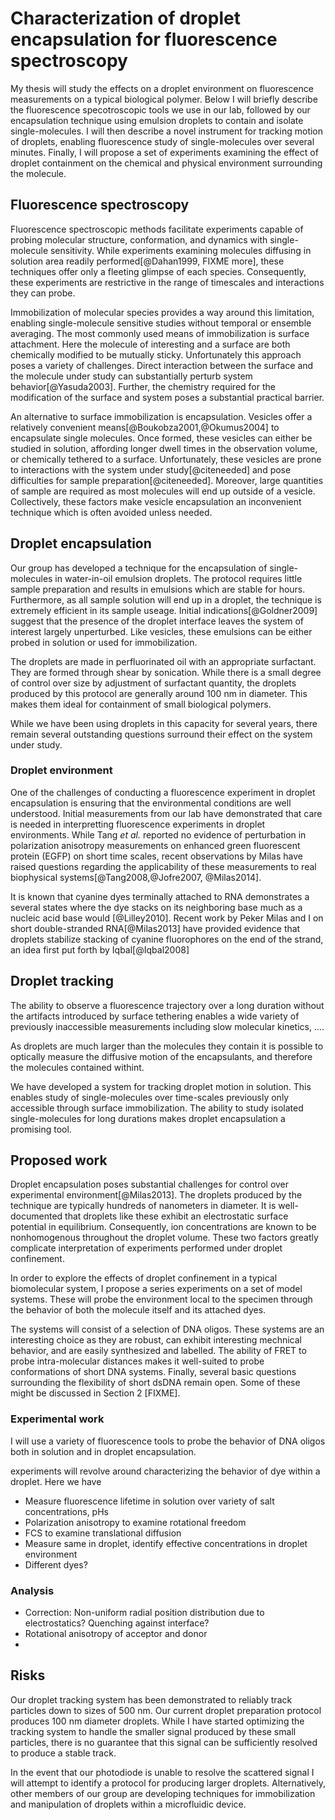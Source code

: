 # Characterization of droplet encapsulation for fluorescence spectroscopy

My thesis will study the effects on a droplet environment on
fluorescence measurements on a typical biological polymer. Below I
will briefly describe the fluorescence specotroscopic tools we use in
our lab, followed by our encapsulation technique using emulsion droplets
to contain and isolate single-molecules. I will then describe a novel instrument
for tracking motion of droplets, enabling fluorescence study of
single-molecules over several minutes. Finally, I will propose a set
of experiments examining the effect of droplet containment on the
chemical and physical environment surrounding the molecule.

## Fluorescence spectroscopy
Fluorescence spectroscopic methods facilitate experiments capable of probing
molecular structure, conformation, and dynamics with single-molecule
sensitivity. While experiments examining molecules diffusing in
solution area readily performed[@Dahan1999, FIXME more], these techniques offer
only a fleeting glimpse of each species. Consequently, these
experiments are restrictive in the range of timescales and
interactions they can probe.

Immobilization of molecular species provides a way around this
limitation, enabling single-molecule sensitive studies without
temporal or ensemble averaging. The most commonly used means of
immobilization is surface attachment. Here the molecule of interesting
and a surface are both chemically modified to be mutually sticky.
Unfortunately this approach poses a variety of challenges. Direct
interaction between the surface and the molecule under study can
substantially perturb system behavior[@Yasuda2003]. Further, the
chemistry required for the modification of the surface and system
poses a substantial practical barrier.

An alternative to surface immobilization is encapsulation. Vesicles offer a 
relatively convenient means[@Boukobza2001,@Okumus2004] to encapsulate
single molecules. Once formed, these vesicles can either be studied in
solution, affording longer dwell times in the observation volume, or
chemically tethered to a surface. Unfortunately, these vesicles are
prone to interactions with the system under study[@citeneeded] and
pose difficulties for sample preparation[@citeneeded]. Moreover, large
quantities of sample are required as most molecules will end up
outside of a vesicle. Collectively, these factors make vesicle
encapsulation an inconvenient technique which is often avoided unless
needed.

## Droplet encapsulation
Our group has developed a technique for the encapsulation of
single-molecules in water-in-oil emulsion droplets. The protocol
requires little sample preparation and results in emulsions which are
stable for hours. Furthermore, as all sample solution will end up in a
droplet, the technique is extremely efficient in its sample
useage. Initial indications[@Goldner2009] suggest that the presence of
the droplet interface leaves the system of interest largely
unperturbed. Like vesicles, these emulsions can be either probed in
solution or used for immobilization.

The droplets are made in perfluorinated oil with an appropriate
surfactant. They are formed through shear by sonication. While there is
a small degree of control over size by adjustment of surfactant quantity,
the droplets produced by this protocol are generally around 100 nm in
diameter. This makes them ideal for containment of small biological
polymers.

While we have been using droplets in this capacity for several years,
there remain several outstanding questions surround their effect on
the system under study.

### Droplet environment

One of the challenges of conducting a fluorescence experiment in
droplet encapsulation is ensuring that the environmental conditions
are well understood. Initial measurements from our lab have
demonstrated that care is needed in interpretting fluorescence
experiments in droplet environments. While Tang *et al.* reported
no evidence of perturbation in polarization anisotropy measurements on
enhanced green fluorescent protein (EGFP) on short time scales, recent
observations by Milas have raised questions regarding the
applicability of these measurements to real biophysical
systems[@Tang2008,@Jofre2007, @Milas2014].

It is known that cyanine dyes terminally attached to RNA demonstrates
a several states where the dye stacks on its neighboring base much as
a nucleic acid base would [@Lilley2010]. Recent work by Peker Milas
and I on short double-stranded RNA[@Milas2013] have provided evidence
that droplets stabilize stacking of cyanine fluorophores on the end of
the strand, an idea first put forth by Iqbal[@Iqbal2008]

<!--
A complicating factor in this protocol is the potentially destructive
effect of ultrasonication on the molecule under study. Reiner, *et
al.* have noted that emulsion preparation by ultrasonication results
in significant sample degradation in the case of red fluorescent
protein (RFP) [@Reiner2006].
-->

## Droplet tracking

The ability to observe a fluorescence trajectory over a long duration
without the artifacts introduced by surface tethering
enables a wide variety of previously inaccessible measurements
including slow molecular kinetics, ....

As droplets are much larger than the molecules they contain it is
possible to optically measure the diffusive motion of the
encapsulants, and therefore the molecules contained withint.

We have developed a system for tracking droplet motion
in solution. This enables study of single-molecules over
time-scales previously only accessible through surface immobilization.
The ability to study isolated single-molecules for long durations makes
droplet encapsulation a promising tool.

## Proposed work

Droplet encapsulation poses substantial challenges for
control over experimental environment[@Milas2013]. The droplets
produced by the technique are typically hundreds of nanometers in
diameter. It is well-documented that droplets like these exhibit an
electrostatic surface potential in equilibrium. Consequently, ion
concentrations are known to be nonhomogenous throughout the droplet
volume. These two factors greatly complicate interpretation of
experiments performed under droplet confinement.

In order to explore the effects of droplet confinement in a typical
biomolecular system, I propose a series experiments on a set of model
systems. These will probe the environment local to the specimen
through the behavior of both the molecule itself and its attached
dyes.

The systems will consist of a selection of DNA oligos. These systems are
an interesting choice as they are robust, can exhibit interesting
mechnical behavior, and are easily synthesized and labelled. 
The ability of FRET to probe intra-molecular distances makes it well-suited to
probe conformations of short DNA systems. Finally, several basic
questions surrounding the flexibility of short dsDNA remain open. Some
of these might be discussed in Section 2 [FIXME].

### Experimental work

I will use a variety of fluorescence tools to probe the behavior of
DNA oligos both in solution and in droplet encapsulation.

experiments will revolve around characterizing the behavior of dye
within a droplet. Here we have 

 * Measure fluorescence lifetime in solution over variety of salt concentrations, pHs
 * Polarization anisotropy to examine rotational freedom
 * FCS to examine translational diffusion
 * Measure same in droplet, identify effective concentrations in droplet environment
 * Different dyes?

### Analysis

 * Correction: Non-uniform radial position distribution due to
   electrostatics? Quenching against interface?
 * Rotational anisotropy of acceptor and donor
 * 

## Risks

Our droplet tracking system has been demonstrated to reliably track
particles down to sizes of 500 nm. Our current droplet preparation
protocol produces 100 nm diameter droplets. While I have started
optimizing the tracking system to handle the smaller signal produced
by these small particles, there is no guarantee that this signal can
be sufficiently resolved to produce a stable track.

In the event that our photodiode is unable to resolve the scattered
signal I will attempt to identify a protocol for producing larger
droplets. Alternatively, other members of our group are developing techniques
for immobilization and manipulation of droplets within a microfluidic
device.
